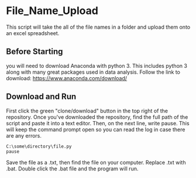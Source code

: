 # File_Name_Upload
This script will take the all of the file names in a folder and upload them onto an excel spreadsheet. 
## Before Starting 
you will need to download Anaconda with python 3.  This includes python 3 along with many great packages used in data analysis. 
Follow the link to download: https://www.anaconda.com/download/

## Download and Run
First click the green "clone/download" button in the top right of the repository.  Once you've downloaded the repository, find the full path of the script and paste it into a text editor. Then, on the next line, write pause.  This will keep the command prompt open so you can read the log in case there are any errors.
```
C:\some\directory\file.py
pause
```
Save the file as a .txt, then find the file on your computer.  Replace .txt with .bat.  Double click the .bat file and the program will run. 

